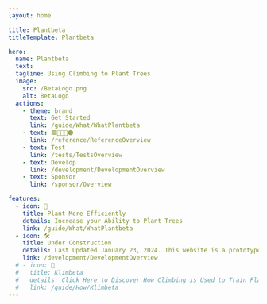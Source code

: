 ```yaml
---
layout: home

title: Plantbeta
titleTemplate: Plantbeta

hero: 
  name: Plantbeta
  text: 
  tagline: Using Climbing to Plant Trees
  image:
    src: /BetaLogo.png
    alt: BetaLogo
  actions:
    - theme: brand
      text: Get Started
      link: /guide/What/WhatPlantbeta
    - text: 🟩🔺🔷💜🟠
      link: /reference/ReferenceOverview
    - text: Test
      link: /tests/TestsOverview
    - text: Develop
      link: /development/DevelopmentOverview
    - text: Sponsor
      link: /sponsor/Overview

features:
  - icon: 🌲
    title: Plant More Efficiently 
    details: Increase your Ability to Plant Trees
    link: /guide/What/WhatPlantbeta
  - icon: 🛠️
    title: Under Construction 
    details: Last Updated January 23, 2024. This website is a prototype, not the final product
    link: /development/DevelopmentOverview
  # - icon: 🔷
  #   title: Klimbeta
  #   details: Click Here to Discover How Climbing is Used to Train Planters
  #   link: /guide/How/Klimbeta
---
```

